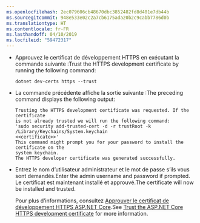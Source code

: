 ```yaml
---
ms.openlocfilehash: 2ec079606cb48670dbc3852482fd8d401e7db44b
ms.sourcegitcommit: 948e533e02c2a7cb6175ada20b2c9cabb7786d0b
ms.translationtype: HT
ms.contentlocale: fr-FR
ms.lasthandoff: 04/10/2019
ms.locfileid: "59472317"
---
```

* <span data-ttu-id="1c01e-101">Approuvez le certificat de développement HTTPS en exécutant la commande suivante :</span><span class="sxs-lookup"><span data-stu-id="1c01e-101">Trust the HTTPS development certificate by running the following command:</span></span>

    ```console
    dotnet dev-certs https --trust
    ```

* <span data-ttu-id="1c01e-102">La commande précédente affiche la sortie suivante :</span><span class="sxs-lookup"><span data-stu-id="1c01e-102">The preceding command displays the following output:</span></span>

    ```console
    Trusting the HTTPS development certificate was requested. If the certificate 
    is not already trusted we will run the following command:
    'sudo security add-trusted-cert -d -r trustRoot -k /Library/Keychains/System.keychain 
    <<certificate>>'
    This command might prompt you for your password to install the certificate on the 
    system keychain.
    The HTTPS developer certificate was generated successfully.
    ```

* <span data-ttu-id="1c01e-103">Entrez le nom d’utilisateur administrateur et le mot de passe s’ils vous sont demandés.</span><span class="sxs-lookup"><span data-stu-id="1c01e-103">Enter the admin username and password if prompted.</span></span>  <span data-ttu-id="1c01e-104">Le certificat est maintenant installé et approuvé.</span><span class="sxs-lookup"><span data-stu-id="1c01e-104">The certificate will now be installed and trusted.</span></span>

    <span data-ttu-id="1c01e-105">Pour plus d’informations, consultez [Approuver le certificat de développement HTTPS ASP.NET Core](xref:security/enforcing-ssl#trust-the-aspnet-core-https-development-certificate-on-windows-and-macos).</span><span class="sxs-lookup"><span data-stu-id="1c01e-105">See [Trust the ASP.NET Core HTTPS development certificate](xref:security/enforcing-ssl#trust-the-aspnet-core-https-development-certificate-on-windows-and-macos) for more information.</span></span>